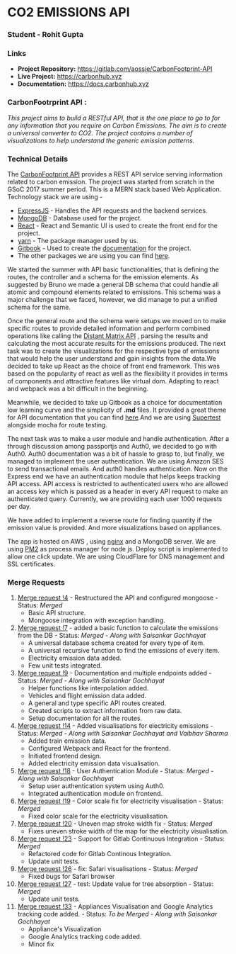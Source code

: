 # CO2 EMISSIONS API
### Student - Rohit Gupta
### Links  
* **Project Repository:** https://gitlab.com/aossie/CarbonFootprint-API
* **Live Project:** https://carbonhub.xyz
* **Documentation:** https://docs.carbonhub.xyz

### CarbonFootrprint API : 
*This project aims to build a RESTful API, that is the one place to go to for any information that you require on Carbon Emissions. The aim is to create a universal converter to CO2. The project contains a number of visualizations to help understand the generic emission patterns.*

### Technical Details
 The [CarbonFootprint API](https://carbonhub.xyz) provides a REST API service serving information related to carbon emission. The project was started from scratch in the GSoC 2017 summer period. This is a MERN stack based Web Application. 
 Technology stack we are using - 

 * [ExpressJS](https://expressjs.com/) - Handles the API requests and the backend services.
 * [MongoDB](https://www.mongodb.com/) - Database used for the project.
 * [React](https://facebook.github.io/react/) - React and Semantic UI is used to create the front end for the project.
 * [yarn](https://yarnpkg.com/en/) - The package manager used by us.
 * [Gitbook](https://www.gitbook.com/) - Used to create the [documentation](docs.carbonhub.xyz) for the project.
 * The other packages we are using you can find [here](https://gitlab.com/aossie/CarbonFootprint-API/blob/master/package.json).
 
 We started the summer with API basic functionalities, that is defining the routes, the controller and a schema for the emission elements. As suggested by Bruno we made a general DB schema that could handle all atomic and compound elements related to emissions. This schema was a major challenge that we faced, however, we did manage to put a unified schema for the same. 
 
 Once the general route and the schema were setups we moved on to make specific routes to provide detailed information and perform combined operations like calling the [Distant Matrix API](https://developers.google.com/maps/documentation/distance-matrix/intro) , parsing the results and calculating the most accurate results for the emissions produced. The next task was to create the visualizations for the respective type of emissions that would help the user understand and gain insights from the data.We decided to take up React as the choice of front end framework. This was based on the popularity of react as well as the flexibility it provides in terms of components and attractive features like virtual dom. Adapting to react and webpack was a bit difficult in the beginning. 

 Meanwhile, we decided to take up Gitbook as a choice for documentation low learning curve and the simplicity of **.md** files. It provided a great theme for API documentation that you can find [here](https://github.com/GitbookIO/theme-api).And we are using [Supertest](https://www.npmjs.com/package/supertest) alongside mocha for route testing.

 The next task was to make a user module and handle authentication. After a through discussion among passportjs and Auth0, we decided to go with Auth0. Auth0 documentation was a bit of hassle to grasp to, but finally, we managed to implement the user authentication. We are using Amazon SES to send transactional emails. And auth0 handles authentication. Now on the Express end we have an authentication module that helps keeps tracking API access. API access is restricted to authenticated users who are allowed an access key which is passed as a header in every API request to make an authenticated query. Currently, we are providing each user 1000 requests per day. 
 
 We have added to implement a reverse route for finding quantity if the emission value is provided. And more visualizations based on appliances.

 The app is hosted on AWS , using [nginx](https://www.nginx.com/resources/wiki/) and a MongoDB server. We are using [PM2](http://pm2.keymetrics.io/) as process manager for node js. Deploy script is implemented to allow one click update. We are using CloudFlare for DNS management and SSL certificates.

### Merge Requests 
1. [ Merge request !4](https://gitlab.com/aossie/CarbonFootprint-API/merge_requests/4) - Restructured the API and configured mongoose - Status: *Merged*
    * Basic API structure.
    * Mongoose integration with exception handling.
2. [ Merge request !7](https://gitlab.com/aossie/CarbonFootprint-API/merge_requests/7) - added a basic function to calculate the emissions from the DB - Status: *Merged* - *Along with Saisankar Gochhayat*
    * A universal database schema created for every type of item.
    * A universal recursive function to find the emissions of every item.
    * Electricity emission data added.
    * Few unit tests integrated.
3. [ Merge request !9](https://gitlab.com/aossie/CarbonFootprint-API/merge_requests/9) - Documentation and multiple endpoints added - Status: *Merged* - *Along with Saisankar Gochhayat*
    * Helper functions like interpolation added.
    * Vehicles and flight emission data added.
    * A general and type specific API routes created.
    * Created scripts to extract information from raw data.
    * Setup documentation for all the routes.
4. [ Merge request !14](https://gitlab.com/aossie/CarbonFootprint-API/merge_requests/14) - Added visualisations for electricity emissions - Status: *Merged* - *Along with Saisankar Gochhayat and Vaibhav Sharma*
    * Added train emission data.
    * Configured Webpack and React for the frontend.
    * Initiated frontend design.
    * Added electricity emission data visualisation.
5. [ Merge request !18](https://gitlab.com/aossie/CarbonFootprint-API/merge_requests/18) - User Authentication Module - Status: *Merged* - *Along with Saisankar Gochhayat*
    * Setup user authentication system using Auth0.
    * Integrated authentication module on frontend. 
6. [ Merge request !19](https://gitlab.com/aossie/CarbonFootprint-API/merge_requests/19) - Color scale fix for electricity visualisation - Status: *Merged* 
    * Fixed color scale for the electricity visualisation. 
7. [ Merge request !20](https://gitlab.com/aossie/CarbonFootprint-API/merge_requests/20) - Uneven map stroke width fix - Status: *Merged*
    * Fixes uneven stroke width of the map for the electricity visualisation.
8. [ Merge request !23](https://gitlab.com/aossie/CarbonFootprint-API/merge_requests/23) - Support for Gitlab Continuous Integration - Status: *Merged* 
    * Refactored code for Gitlab Continous Integration.
    * Update unit tests.
9. [ Merge request !26](https://gitlab.com/aossie/CarbonFootprint-API/merge_requests/26) - fix: Safari visualisations - Status: *Merged*
    * Fixed bugs for Safari browser
10. [ Merge request !27](https://gitlab.com/aossie/CarbonFootprint-API/merge_requests/27) - test: Update value for tree absorption - Status: *Merged* 
    * Update unit tests.
11. [ Merge request !33](https://gitlab.com/aossie/CarbonFootprint-API/merge_requests/33) - Appliances Visualisation and Google Analytics tracking code added. - Status: *To be Merged* - *Along with Saisankar Gochhayat*
    * Appliance's Visualization 
    * Google Analytics tracking code added.
    * Minor fix